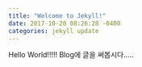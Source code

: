 ```yaml
---
title: "Welcome to Jekyll!"
date: 2017-10-20 08:26:28 -0400
categories: jekyll update
---
```

Hello World!!!!!
Blog에 글을 써봅시다.....
